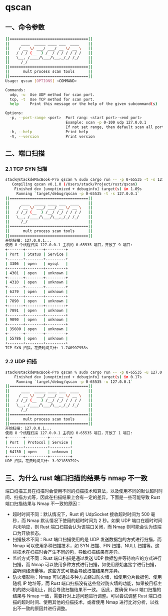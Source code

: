 # qscan

## 一、命令参数
```bash
||===================================||
||     ____  _____ ____ ___  ____    ||
||    / __ \/ ___/ ___/ __ \/ __ \   ||
||   / /_/ (__  ) /__/ /_/ / / / /   ||
||   \__, /____/\___/\__,_/_/ /_/    ||
||     /_/                           ||
||===================================||
||      mult process scan tools      ||
||===================================||
Usage: qscan [OPTIONS] <COMMAND>

Commands:
  udp, -u  Use UDP method for scan port.
  tcp, -t  Use TCP method for scan port.
  help     Print this message or the help of the given subcommand(s)

Options:
  -p, --port-range <port>  Port rang: <start port>-<end port>
                           Example: scan -p 0-100 udp 127.0.0.1
                           If not set range, then default scan all port. [default: 0-65535]
  -h, --help               Print help
  -V, --version            Print version
```

## 二、端口扫描
### 2.1 TCP SYN 扫描
```bash
stack@stackdeMacBook-Pro qscan % sudo cargo run -- -p 0-65535 -t -s 127.0.0.1 
   Compiling qscan v0.1.0 (/Users/stack/Project/rust/qscan)
    Finished dev [unoptimized + debuginfo] target(s) in 1.09s
     Running `target/debug/qscan -p 0-65535 -t -s 127.0.0.1`
||===================================||
||     ____  _____ ____ ___  ____    ||
||    / __ \/ ___/ ___/ __ \/ __ \   ||
||   / /_/ (__  ) /__/ /_/ / / / /   ||
||   \__, /____/\___/\__,_/_/ /_/    ||
||     /_/                           ||
||===================================||
||      mult process scan tools      ||
||===================================||
开始扫描: 127.0.0.1...
使用 8 个线程扫描 127.0.0.1 主机的 0-65535 端口，开放了 9 端口:
+-------+--------+---------+
| Port  | Status | Service |
+-------+--------+---------+
| 3306  | open   | mysql   |
+-------+--------+---------+
| 4301  | open   | unknown |
+-------+--------+---------+
| 4310  | open   | unknown |
+-------+--------+---------+
| 6379  | open   | unknown |
+-------+--------+---------+
| 7890  | open   | unknown |
+-------+--------+---------+
| 7891  | open   | unknown |
+-------+--------+---------+
| 9090  | open   | unknown |
+-------+--------+---------+
| 35600 | open   | unknown |
+-------+--------+---------+
| 55786 | open   | unknown |
+-------+--------+---------+
TCP SYN 扫描，花费时间共计: 1.740997958s
```

### 2.2 UDP 扫描
```bash
stack@stackdeMacBook-Pro qscan % sudo cargo run -- -p 0-65535 -u 127.0.0.1  
    Finished dev [unoptimized + debuginfo] target(s) in 0.17s
     Running `target/debug/qscan -p 0-65535 -u 127.0.0.1`
||===================================||
||     ____  _____ ____ ___  ____    ||
||    / __ \/ ___/ ___/ __ \/ __ \   ||
||   / /_/ (__  ) /__/ /_/ / / / /   ||
||   \__, /____/\___/\__,_/_/ /_/    ||
||     /_/                           ||
||===================================||
||      mult process scan tools      ||
||===================================||
开始扫描: 127.0.0.1...
使用 8 个线程扫描 127.0.0.1 主机的 0-65535 端口，开放了 1 端口:
+-------+----------+---------+
| Port  | Protocol | Service |
+-------+----------+---------+
| 64130 | open     | unknown |
+-------+----------+---------+
UDP 扫描，花费时间共计: 3.921859792s
```

## 三、为什么 rust 端口扫描的结果与 nmap 不一致
端口扫描工具在扫描时会使用不同的扫描技术和算法，以及使用不同的默认超时时间、扫描方式等，因此在扫描结果上会有一定的差异。下面是一些可能导致 Rust 端口扫描结果与 Nmap 不一致的原因：
- 超时时间不同：默认情况下，Rust 的 UdpSocket 接收超时时间为 500 毫秒，而 Nmap 默认情况下使用的超时时间为 2 秒。如果 UDP 端口在超时时间内未响应，则 Rust 端口扫描会认为该端口关闭，而 Nmap 则可能会认为该端口为开放状态。
- 扫描技术不同：Rust 端口扫描使用的是 UDP 发送数据包的方式进行扫描，而 Nmap 可以使用多种扫描技术，如 SYN 扫描、FIN 扫描、NULL 扫描等。这些技术在扫描时会产生不同的包，导致扫描结果有差异。
- 监听方式不同：Rust 端口扫描是通过发送 UDP 数据包并等待响应的方式进行扫描，而 Nmap 可以使用多种方式进行扫描，如使用原始套接字进行扫描，监听网络流量等。这些方式可能会导致扫描结果有差异。
- 防火墙影响：Nmap 可以通过多种方式绕过防火墙，如使用分片数据包、使用随机 IP 地址等，而 Rust 端口扫描没有这些绕过防火墙的功能，如果被目标主机的防火墙阻止，则会导致扫描结果不一致。
因此，要确保 Rust 端口扫描的结果与 Nmap 一致，需要针对上述问题进行调整。可以尝试调整 Rust 端口扫描的超时时间、使用其他的扫描技术，或者使用 Nmap 进行比对分析，以找出不一致的原因并进行调整。